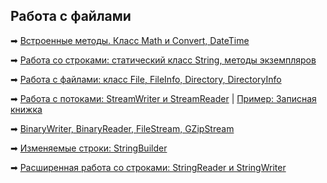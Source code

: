 ## Работа с файлами
➡ [Встроенные методы. Класс Math и Convert, DateTime](https://github.com/webdkopytin/additional_materials_c_sharp/blob/main/001_MathDateConvert/001_MathDateConvert/Program.cs)

➡ [Работа со строками: статический класс String, методы экземпляров](https://github.com/webdkopytin/additional_materials_c_sharp/blob/main/002_String/002_String/Program.cs)

➡ [Работа с файлами: класс File, FileInfo, Directory, DirectoryInfo](https://github.com/webdkopytin/additional_materials_c_sharp/blob/main/003_File/003_File/Program.cs)

➡ [Работа с потоками: StreamWriter и StreamReader](https://github.com/webdkopytin/additional_materials_c_sharp/blob/main/004_StreamWriterStreamReader/004_StreamWriterStreamReader/Program.cs) | [Пример: Записная книжка](https://github.com/webdkopytin/additional_materials_c_sharp/blob/main/005_NotebookMini/005_NotebookMini/Program.cs)

➡ [BinaryWriter, BinaryReader, FileStream, GZipStream](https://github.com/webdkopytin/additional_materials_c_sharp/blob/main/006_BinaryWriter_BinaryReader_FileStream_GZipStream/006_BinaryWriter_BinaryReader_FileStream_GZipStream/Program.cs)

➡ [Изменяемые строки: StringBuilder](https://github.com/webdkopytin/additional_materials_c_sharp/blob/main/007_StringBuilder/007_StringBuilder/Program.cs)

➡ [Расширенная работа со строками: StringReader и StringWriter](https://github.com/webdkopytin/additional_materials_c_sharp/blob/main/008_StringReaderWriter/008_StringReaderWriter/Program.cs)
